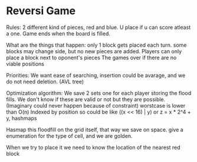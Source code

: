 # Reversi Game

Rules:
    2 different kind of pieces, red and blue.
    U place if u can score atleast a one.
    Game ends when the board is filled.

What are the things that happen:
    only 1 block gets placed each turn.
    some blocks may change side, but no new pieces are added.
    Players can only place a block next to oponent's pieces
        The games over if there are no viable positions

Priorities:
    We want ease of searching, insertion could be avarage, and we do not need deletion. (AVL tree)

Optimization algorithm:
We save 2 sets one for each player storing the flood fills.
    We don't know if these are valid or not but they are possible.
    (Imaginary could never happen because of constraint) worstcase is lower than O(n)
    Indexed by position so could be like ((x << 16) | y) or z = x * 2^4 + y, hashmaps

Hasmap this floodfill on the grid itself, that way we save on space.
give a enumeration for the type of cell, and we are golden.

When we try to place it we need to know the location of the nearest red block
